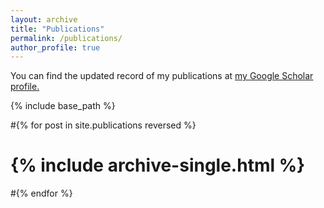 ```yaml
---
layout: archive
title: "Publications"
permalink: /publications/
author_profile: true
---
```


You can find the updated record of my publications at <u><a href="[{{author.googlescholar}}](https://scholar.google.com/citations?hl=en&user=7cgpfGYAAAAJ&view_op=list_works&sortby=pubdate)">my Google Scholar profile</a>.</u>


{% include base_path %}

#{% for post in site.publications reversed %}
#  {% include archive-single.html %}
#{% endfor %}
